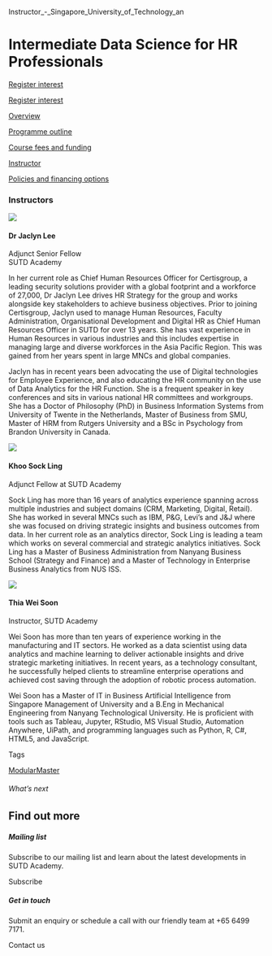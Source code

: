 Instructor_-_Singapore_University_of_Technology_an



Intermediate Data Science for HR Professionals
==============================================

[Register interest](/admissions/academy/modular-master/register-your-interest-modularmaster-certificate-in-digital-hr/)

[Register interest](/admissions/academy/modular-master/register-your-interest-modularmaster-certificate-in-digital-hr/)

[Overview](/course/intermediate-data-science-for-hr-professionals/#tabs)

[Programme outline](/course/intermediate-data-science-for-hr-professionals/programme-outline/#tabs)

[Course fees and funding](/course/intermediate-data-science-for-hr-professionals/course-fees-and-funding/#tabs)

[Instructor](/course/intermediate-data-science-for-hr-professionals/instructor/#tabs)

[Policies and financing options](/course/intermediate-data-science-for-hr-professionals/policies-and-financing-options/#tabs)

### Instructors

![](https://www.sutd.edu.sg/repo/wp-content/uploads/sites/2/2024/11/Jacquelin3.png?w=120)

#### **Dr Jaclyn Lee**

Adjunct Senior Fellow  
SUTD Academy

In her current role as Chief Human Resources Officer for Certisgroup, a leading security solutions provider with a global footprint and a workforce of 27,000, Dr Jaclyn Lee drives HR Strategy for the group and works alongside key stakeholders to achieve business objectives. Prior to joining Certisgroup, Jaclyn used to manage Human Resources, Faculty Administration, Organisational Development and Digital HR as Chief Human Resources Officer in SUTD for over 13 years. She has vast experience in Human Resources in various industries and this includes expertise in managing large and diverse workforces in the Asia Pacific Region. This was gained from her years spent in large MNCs and global companies.

Jaclyn has in recent years been advocating the use of Digital technologies for Employee Experience, and also educating the HR community on the use of Data Analytics for the HR Function. She is a frequent speaker in key conferences and sits in various national HR committees and workgroups. She has a Doctor of Philosophy (PhD) in Business Information Systems from University of Twente in the Netherlands, Master of Business from SMU, Master of HRM from Rutgers University and a BSc in Psychology from Brandon University in Canada.

![](https://www.sutd.edu.sg/repo/wp-content/uploads/sites/2/2024/11/Khoo-Sock-Ling-1.jpg?w=298)

#### **Khoo Sock Ling**

Adjunct Fellow at SUTD Academy

Sock Ling has more than 16 years of analytics experience spanning across multiple industries and subject domains (CRM, Marketing, Digital, Retail). She has worked in several MNCs such as IBM, P&G, Levi’s and J&J where she was focused on driving strategic insights and business outcomes from data. In her current role as an analytics director, Sock Ling is leading a team which works on several commercial and strategic analytics initiatives. Sock Ling has a Master of Business Administration from Nanyang Business School (Strategy and Finance) and a Master of Technology in Enterprise Business Analytics from NUS ISS.

![](https://www.sutd.edu.sg/wp-content/uploads/2024/12/thia-wei-soon_3704066.jpg?w=207)

#### **Thia Wei Soon**

Instructor, SUTD Academy

Wei Soon has more than ten years of experience working in the manufacturing and IT sectors. He worked as a data scientist using data analytics and machine learning to deliver actionable insights and drive strategic marketing initiatives. In recent years, as a technology consultant, he successfully helped clients to streamline enterprise operations and achieved cost saving through the adoption of robotic process automation.

Wei Soon has a Master of IT in Business Artificial Intelligence from Singapore Management of University and a B.Eng in Mechanical Engineering from Nanyang Technological University. He is proficient with tools such as Tableau, Jupyter, RStudio, MS Visual Studio, Automation Anywhere, UiPath, and programming languages such as Python, R, C#, HTML5, and JavaScript.

Tags

[ModularMaster](/admissions/academy/courses-and-modules/?academy-type-course=792)

###### What’s next

Find out more
-------------

##### Mailing list

Subscribe to our mailing list and learn about the latest developments in SUTD Academy.

Subscribe

##### Get in touch

Submit an enquiry or schedule a call with our friendly team at +65 6499 7171.

Contact us

